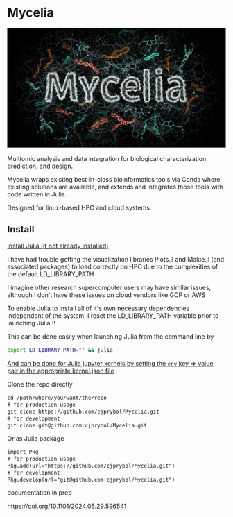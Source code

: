 # Mycelia

![](banner-logo.jpg)

Multiomic analysis and data integration for biological characterization, prediction, and  design.

Mycelia wraps existing best-in-class bioinformatics tools via Conda where existing solutions are available, and extends and integrates those tools with code written in Julia.

Designed for linux-based HPC and cloud systems.

## Install

[Install Julia (if not already installed)](https://github.com/JuliaLang/juliaup)

I have had trouble getting the visualization libraries Plots.jl and Makie.jl (and associated packages) to load correctly on HPC due to the complexities of the default LD_LIBRARY_PATH

I imagine other research supercomputer users may have similar issues, although I don't have these issues on cloud vendors like GCP or AWS

To enable Julia to install all of it's own necessary dependencies independent of the system, I reset the LD_LIBRARY_PATH variable prior to launching Julia !!

This can be done easily when launching Julia from the command line by 
```bash
export LD_LIBRARY_PATH="" && julia
```

[And can be done for Julia jupyter kernels by setting the `env` key => value pair in the appropriate kernel.json file](https://stackoverflow.com/a/53595397)


Clone the repo directly
```
cd /path/where/you/want/the/repo
# for production usage
git clone https://github.com/cjprybol/Mycelia.git
# for development
git clone git@github.com:cjprybol/Mycelia.git
```

Or as Julia package
```
import Pkg
# for production usage
Pkg.add(url="https://github.com/cjprybol/Mycelia.git")
# for development
Pkg.develop(url="git@github.com:cjprybol/Mycelia.git")
```

documentation in prep

https://doi.org/10.1101/2024.05.29.596541
